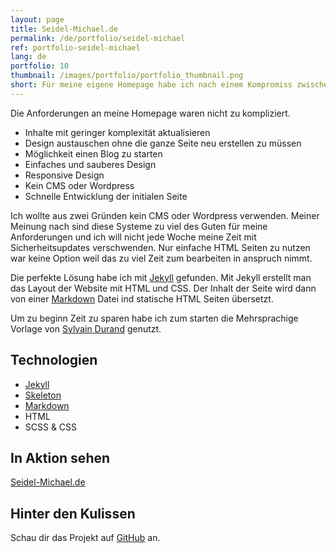```yaml
---
layout: page
title: Seidel-Michael.de
permalink: /de/portfolio/seidel-michael
ref: portfolio-seidel-michael
lang: de
portfolio: 10
thumbnail: /images/portfolio/portfolio_thumbnail.png
short: Für meine eigene Homepage habe ich nach einem Kompromiss zwischen einem Content Managament System und unkonfortablen statischen HTML Seiten gesucht. Mit Jekyll habe ich die perfekte Lösung gefunden.
---
```


Die Anforderungen an meine Homepage waren nicht zu kompliziert.

- Inhalte mit geringer komplexität aktualisieren
- Design austauschen ohne die ganze Seite neu erstellen zu müssen
- Möglichkeit einen Blog zu starten
- Einfaches und sauberes Design
- Responsive Design
- Kein CMS oder Wordpress
- Schnelle Entwicklung der initialen Seite

Ich wollte aus zwei Gründen kein CMS oder Wordpress verwenden.
Meiner Meinung nach sind diese Systeme zu viel des Guten für meine Anforderungen und ich will nicht jede Woche meine Zeit mit Sicherheitsupdates verschwenden.
Nur einfache HTML Seiten zu nutzen war keine Option weil das zu viel Zeit zum bearbeiten in anspruch nimmt.

Die perfekte Lösung habe ich mit [Jekyll](https://jekyllrb.com/) gefunden.
Mit Jekyll erstellt man das Layout der Website mit HTML und CSS.
Der Inhalt der Seite wird dann von einer [Markdown](http://daringfireball.net/projects/markdown/) Datei ind statische HTML Seiten übersetzt.

Um zu beginn Zeit zu sparen habe ich zum starten die Mehrsprachige Vorlage von [Sylvain Durand](https://www.sylvaindurand.org/making-jekyll-multilingual/) genutzt.

Technologien
------------

- [Jekyll](https://jekyllrb.com/)
- [Skeleton](http://getskeleton.com/)
- [Markdown](http://daringfireball.net/projects/markdown/)
- HTML
- SCSS & CSS

In Aktion sehen
---------------

[Seidel-Michael.de](http://seidel-michael.de/de/)

Hinter den Kulissen
-------------------

Schau dir das Projekt auf [GitHub](https://github.com/Seidel-Michael/seidel-michael.github.io) an.